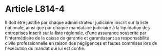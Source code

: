 # Article L814-4

Il doit être justifié par chaque administrateur judiciaire inscrit sur la liste nationale, ainsi que par chaque mandataire judiciaire à la liquidation des entreprises inscrit sur la liste régionale, d'une assurance souscrite par l'intermédiaire de la caisse de garantie et garantissant sa responsabilité civile professionnelle en raison des négligences et fautes commises lors de l'exécution du mandat qui lui est confié.